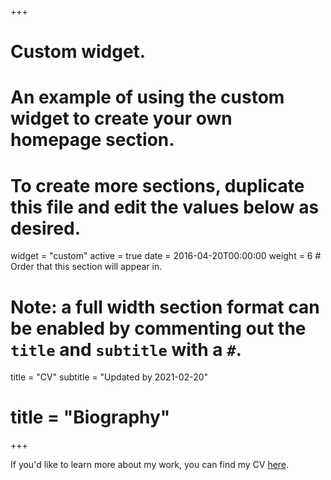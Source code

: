 +++
# Custom widget.
# An example of using the custom widget to create your own homepage section.
# To create more sections, duplicate this file and edit the values below as desired.
widget = "custom"
active = true
date = 2016-04-20T00:00:00
weight = 6 # Order that this section will appear in.

# Note: a full width section format can be enabled by commenting out the `title` and `subtitle` with a `#`.
title = "CV"
subtitle = "Updated by 2021-02-20"

# title = "Biography"



+++

If you'd like to learn more about my work, you can find my CV [here](cv/cv.pdf).
